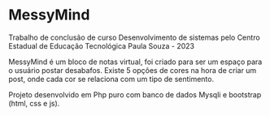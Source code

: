 # MessyMind

Trabalho de conclusão de curso Desenvolvimento de sistemas pelo Centro Estadual de Educação Tecnológica Paula Souza - 2023

MessyMind é um bloco de notas virtual, foi criado para ser um espaço para o usuário postar desabafos.
Existe 5 opções de cores na hora de criar um post, onde cada cor se relaciona com um tipo de sentimento.

Projeto desenvolvido em Php puro com banco de dados Mysqli e bootstrap (html, css e js).
